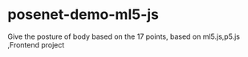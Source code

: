 # posenet-demo-ml5-js
Give the posture of body based on the 17 points,  based on ml5.js,p5.js ,Frontend project
